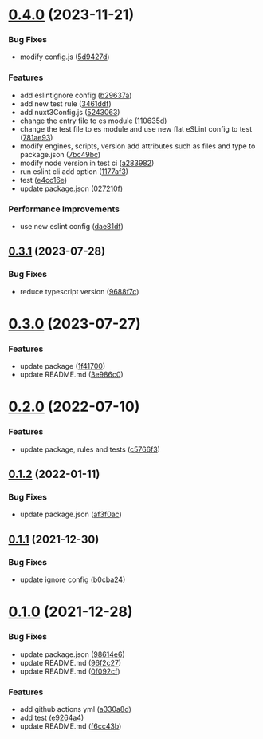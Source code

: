 # [0.4.0](https://github.com/VicSolWang/eslint-config-wzx-nuxt/compare/v0.3.1...v0.4.0) (2023-11-21)


### Bug Fixes

* modify config.js ([5d9427d](https://github.com/VicSolWang/eslint-config-wzx-nuxt/commit/5d9427d97754d7ca703aebf228be5eb91fe209c2))


### Features

* add eslintignore config ([b29637a](https://github.com/VicSolWang/eslint-config-wzx-nuxt/commit/b29637a7d50c57f9bfaa4e3192209c29d2985e5e))
* add new test rule ([3461ddf](https://github.com/VicSolWang/eslint-config-wzx-nuxt/commit/3461ddfb1a4af97834b439b89e7717146c5e2ee1))
* add nuxt3Config.js ([5243063](https://github.com/VicSolWang/eslint-config-wzx-nuxt/commit/524306339779bca9d164fa26c266faf2eece3661))
* change the entry file to es module ([110635d](https://github.com/VicSolWang/eslint-config-wzx-nuxt/commit/110635d90cfab514264811c13f16e53cb0bef282))
* change the test file to es module and use new flat eSLint config to test ([781ae93](https://github.com/VicSolWang/eslint-config-wzx-nuxt/commit/781ae9386327ab5d07c6e41e44511e7683a6faa4))
* modify engines, scripts, version add attributes such as files and type to package.json ([7bc49bc](https://github.com/VicSolWang/eslint-config-wzx-nuxt/commit/7bc49bcbbce51dd7723a8e791de244fee4223f6e))
* modify node version in test ci ([a283982](https://github.com/VicSolWang/eslint-config-wzx-nuxt/commit/a2839825183a1c5b6bc304125d18c223d8aadb28))
* run eslint cli add option ([1177af3](https://github.com/VicSolWang/eslint-config-wzx-nuxt/commit/1177af3a724f3a8ff2cbdb701c33390dbc7ffcb3))
* test ([e4cc16e](https://github.com/VicSolWang/eslint-config-wzx-nuxt/commit/e4cc16e85c43194eed5625f1ed494f4a6b089134))
* update package.json ([027210f](https://github.com/VicSolWang/eslint-config-wzx-nuxt/commit/027210f6102f32410497b80ca937ec189f22d87d))


### Performance Improvements

* use new eslint config ([dae81df](https://github.com/VicSolWang/eslint-config-wzx-nuxt/commit/dae81dfb97fb173067b5ce89a06b19d087e966da))

## [0.3.1](https://github.com/VicSolWang/eslint-config-wzx-nuxt/compare/v0.3.0...v0.3.1) (2023-07-28)


### Bug Fixes

* reduce typescript version ([9688f7c](https://github.com/VicSolWang/eslint-config-wzx-nuxt/commit/9688f7cfd9b08c1c616f05453bf02e708c93da44))

# [0.3.0](https://github.com/VicSolWang/eslint-config-wzx-nuxt/compare/v0.2.0...v0.3.0) (2023-07-27)


### Features

* update package ([1f41700](https://github.com/VicSolWang/eslint-config-wzx-nuxt/commit/1f417002c50e5876c72e5ef75f0f5702081e1abb))
* update README.md ([3e986c0](https://github.com/VicSolWang/eslint-config-wzx-nuxt/commit/3e986c0b44ec09b25f3b085abc2321b421496fd4))

# [0.2.0](https://github.com/VicSolWang/eslint-config-wzx-nuxt/compare/v0.1.2...v0.2.0) (2022-07-10)


### Features

* update package, rules and tests ([c5766f3](https://github.com/VicSolWang/eslint-config-wzx-nuxt/commit/c5766f3af86c9d062bb8d17b0fc26a1e9afa1f37))

## [0.1.2](https://github.com/VicSolWang/eslint-config-wzx-nuxt/compare/v0.1.1...v0.1.2) (2022-01-11)


### Bug Fixes

* update package.json ([af3f0ac](https://github.com/VicSolWang/eslint-config-wzx-nuxt/commit/af3f0ac64b43692bb9fd9f7ffef6502019b99fcd))

## [0.1.1](https://github.com/VicSolWang/eslint-config-wzx-nuxt/compare/v0.1.0...v0.1.1) (2021-12-30)


### Bug Fixes

* update ignore config ([b0cba24](https://github.com/VicSolWang/eslint-config-wzx-nuxt/commit/b0cba243f7f714b9a57de6c131a8950e2d75601e))

# [0.1.0](https://github.com/VicSolWang/eslint-config-wzx-nuxt/compare/v0.0.1...v0.1.0) (2021-12-28)


### Bug Fixes

* update package.json ([98614e6](https://github.com/VicSolWang/eslint-config-wzx-nuxt/commit/98614e6063b60cb74dfed5e1510f6365f3741674))
* update README.md ([96f2c27](https://github.com/VicSolWang/eslint-config-wzx-nuxt/commit/96f2c279e4441b37096d30f5ea8b085947f62938))
* update README.md ([0f092cf](https://github.com/VicSolWang/eslint-config-wzx-nuxt/commit/0f092cf3e4855cccf3b73ae8a2bd2800afe03c3b))


### Features

* add github actions yml ([a330a8d](https://github.com/VicSolWang/eslint-config-wzx-nuxt/commit/a330a8dd68bc4f201dbb5cb1ac1d9999f393e39d))
* add test ([e9264a4](https://github.com/VicSolWang/eslint-config-wzx-nuxt/commit/e9264a4611d9774378abcc58225806594e83f097))
* update README.md ([f6cc43b](https://github.com/VicSolWang/eslint-config-wzx-nuxt/commit/f6cc43b6e3211868175893c70dfc7a1f424ad577))
